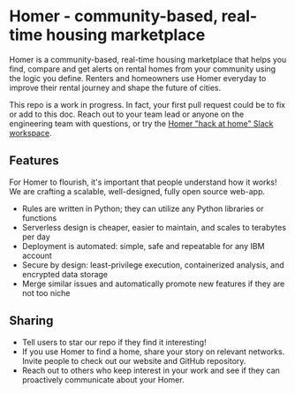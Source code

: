 # Homer - community-based, real-time housing marketplace

Homer is a community-based, real-time housing marketplace that helps you find, compare and get alerts on rental homes from your community using the logic you define. Renters and homeowners use Homer everyday to improve their rental journey and shape the future of cities.

This repo is a work in progress. In fact, your first pull request could be to fix or add to this doc. Reach out to your team lead or anyone on the engineering team with questions, or try the [Homer "hack at home" Slack workspace](https://athomehack.slack.com/).

## Features

For Homer to flourish, it's important that people understand how it works! We are crafting a scalable, well-designed, fully open source web-app. 

- Rules are written in Python; they can utilize any Python libraries or functions 
- Serverless design is cheaper, easier to maintain, and scales to terabytes per day
- Deployment is automated: simple, safe and repeatable for any IBM account
- Secure by design: least-privilege execution, containerized analysis, and encrypted data storage
- Merge similar issues and automatically promote new features if they are not too niche 

## Sharing 
- Tell users to star our repo if they find it interesting!
- If you use Homer to find a home, share your story on relevant networks. Invite people to check out our website and GitHub repository.
- Reach out to others who keep interest in your work and see if they can proactively communicate about your Homer.
